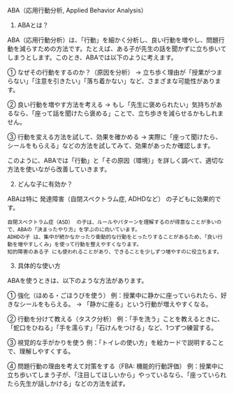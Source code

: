 ABA（応用行動分析, Applied Behavior Analysis）
1. ABAとは？

ABA（応用行動分析）は、「行動」を細かく分析し、良い行動を増やし、問題行動を減らすための方法です。たとえば、ある子が先生の話を聞かずに立ち歩いてしまうとします。このとき、ABAでは以下のように考えます。

① なぜその行動をするのか？（原因を分析）
→ 立ち歩く理由が「授業がつまらない」「注意を引きたい」「落ち着かない」など、さまざまな可能性があります。

② 良い行動を増やす方法を考える
→ もし「先生に褒められたい」気持ちがあるなら、「座って話を聞けたら褒める」ことで、立ち歩きを減らせるかもしれません。

③ 行動を変える方法を試して、効果を確かめる
→ 実際に「座って聞けたら、シールをもらえる」などの方法を試してみて、効果があったか確認します。

このように、ABAでは「行動」と「その原因（環境）」を詳しく調べて、適切な方法を使いながら改善していきます。

2. どんな子に有効か？

ABAは特に 発達障害（自閉スペクトラム症, ADHDなど） の子どもに効果的です。

    自閉スペクトラム症（ASD） の子は、ルールやパターンを理解するのが得意なことが多いので、ABAの「決まったやり方」を学ぶのに向いています。
    ADHDの子 は、集中が続かなかったり衝動的な行動をとったりすることがあるため、「良い行動を増やすしくみ」を使って行動を整えやすくなります。
    知的障害のある子 にも使われることがあり、できることを少しずつ増やすのに役立ちます。

3. 具体的な使い方

ABAを使うときは、以下のような方法があります。

① 強化（ほめる・ごほうびを使う）
例：授業中に静かに座っていられたら、好きなシールをもらえる。
→ 「静かに座る」という行動が増えやすくなる。

② 行動を分けて教える（タスク分析）
例：「手を洗う」ことを教えるときに、「蛇口をひねる」「手を濡らす」「石けんをつける」など、1つずつ練習する。

③ 視覚的な手がかりを使う
例：「トイレの使い方」を絵カードで説明することで、理解しやすくする。

④ 問題行動の理由を考えて対策をする（FBA: 機能的行動評価）
例：授業中に立ち歩いてしまう子が、「注目してほしいから」やっているなら、「座っていられたら先生が話しかける」などの方法を試す。